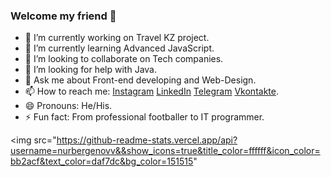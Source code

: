 ### Welcome my friend 👋

- 🔭 I’m currently working on Travel KZ project.
- 🌱 I’m currently learning Advanced JavaScript.
- 👯 I’m looking to collaborate on Tech companies.
- 🤔 I’m looking for help with Java.
- 💬 Ask me about Front-end developing and Web-Design.
- 📫 How to reach me: 
  [Instagram](https://www.instagram.com/diasnkteam/)   [LinkedIn](https://www.linkedin.com/in/dias-nurbergenov-291210237/)   [Telegram](https://t.me/diasnkteam)   [Vkontakte](https://vk.com/id662003914).
- 😄 Pronouns: He/His.
- ⚡ Fun fact: From professional footballer to IT programmer.

<img src="https://github-readme-stats.vercel.app/api?username=nurbergenovv&&show_icons=true&title_color=ffffff&icon_color=bb2acf&text_color=daf7dc&bg_color=151515"

